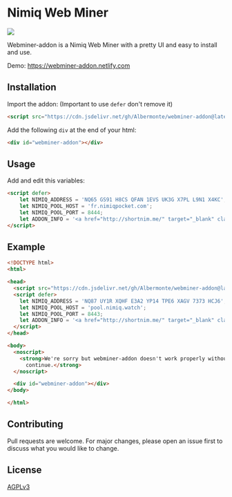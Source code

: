 # Nimiq Web Miner
[![](https://data.jsdelivr.com/v1/package/gh/Albermonte/webminer-addon/badge)](https://www.jsdelivr.com/package/gh/Albermonte/webminer-addon)

Webminer-addon is a Nimiq Web Miner with a pretty UI and easy to install and use. 

Demo: https://webminer-addon.netlify.com

## Installation

Import the addon: (Important to use `defer` don't remove it)

```html
<script src="https://cdn.jsdelivr.net/gh/Albermonte/webminer-addon@latest/dist/js/addon.js" defer></script>
```

Add the following `div` at the end of your html:

```html
<div id="webminer-addon"></div>
```


## Usage

Add and edit this variables:

```html
<script defer>
    let NIMIQ_ADDRESS = 'NQ65 GS91 H8CS QFAN 1EVS UK3G X7PL L9N1 X4KC';
    let NIMIQ_POOL_HOST = 'fr.nimiqpocket.com';
    let NIMIQ_POOL_PORT = 8444;
    let ADDON_INFO = '<a href="http://shortnim.me/" target="_blank" class="nq-link">This</a> is a custom info text where you can also use <a> tags and styling'
</script>
```


## Example

```html
<!DOCTYPE html>
<html>

<head>
  <script src="https://cdn.jsdelivr.net/gh/Albermonte/webminer-addon@latest/dist/js/addon.js" defer></script>
  <script defer>
    let NIMIQ_ADDRESS = 'NQ87 UY1R XQHF E3A2 YP14 TPE6 XAGV 7373 HCJ6';
    let NIMIQ_POOL_HOST = 'pool.nimiq.watch';
    let NIMIQ_POOL_PORT = 8443;
    let ADDON_INFO = '<a href="http://shortnim.me/" target="_blank" class="nq-link">This</a> is a custom info text where you can also use <a> tags and styling'
  </script>
</head>

<body>
  <noscript>
    <strong>We're sorry but webminer-addon doesn't work properly without JavaScript enabled. Please enable it to
      continue.</strong>
  </noscript>

  <div id="webminer-addon"></div>
</body>

</html>
```

## Contributing
Pull requests are welcome. For major changes, please open an issue first to discuss what you would like to change.

## License
[AGPLv3](https://choosealicense.com/licenses/agpl-3.0/)

